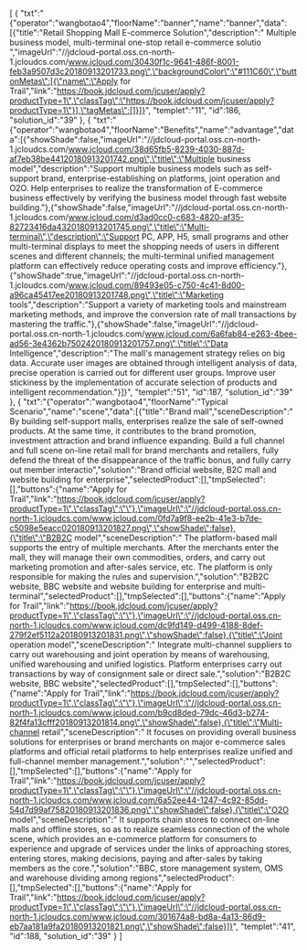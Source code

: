 [
	{
		"txt":"{\"operator\":\"wangbotao4\",\"floorName\":\"banner\",\"name\":\"banner\",\"data\":[{\"title\":\"Retail Shopping Mall E-commerce Solution\",\"description\":\" Multiple business model, multi-terminal one-stop retail e-commerce solutio \",\"imageUrl\":\"//jdcloud-portal.oss.cn-north-1.jcloudcs.com/www.jcloud.com/30430f1c-9641-486f-8001-feb3a9507d3c20180913201733.png\",\"backgroundColor\":\"#111C60\",\"buttonMetas\":[{\"name\":\"Apply for Trail\",\"link\":\"https://book.jdcloud.com/jcuser/apply?productType=1\",\"classTag\":\"https://book.jdcloud.com/jcuser/apply?productType=1\"}],\"tagMetas\":[]}]}",
		"templet":"11",
		"id":186,
		"solution_id":"39"
	},
	{
		"txt":"{\"operator\":\"wangbotao4\",\"floorName\":\"Benefits\",\"name\":\"advantage\",\"data\":[{\"showShade\":false,\"imageUrl\":\"//jdcloud-portal.oss.cn-north-1.jcloudcs.com/www.jcloud.com/38d65fb5-8239-4030-887d-af7eb38be44120180913201742.png\",\"title\":\"Multiple business model\",\"description\":\"Support multiple business models such as self-support brand, enterprise-establishing on platforms, joint operation and O2O. Help enterprises to realize the transformation of E-commerce business effectively by verifying the business model through fast website building.\"},{\"showShade\":false,\"imageUrl\":\"//jdcloud-portal.oss.cn-north-1.jcloudcs.com/www.jcloud.com/d3ad0cc0-c683-4820-af35-82723416da4320180913201745.png\",\"title\":\"Multi-terminal\",\"description\":\"Support PC, APP, H5, small programs and other multi-terminal displays to meet the shopping needs of users in different scenes and different channels; the multi-terminal unified management platform can effectively reduce operating costs and improve efficiency.\"},{\"showShade\":true,\"imageUrl\":\"//jdcloud-portal.oss.cn-north-1.jcloudcs.com/www.jcloud.com/89493e05-c750-4c41-8d00-a96ca45417ee20180913201748.png\",\"title\":\"Marketing tools\",\"description\":\"Support a variety of marketing tools and mainstream marketing methods, and improve the conversion rate of mall transactions by mastering the traffic.\"},{\"showShade\":false,\"imageUrl\":\"//jdcloud-portal.oss.cn-north-1.jcloudcs.com/www.jcloud.com/6a6fab84-e263-4bee-ad56-3e4362b7502420180913201757.png\",\"title\":\"Data Intelligence\",\"description\":\"The mall's management strategy relies on big data. Accurate user images are obtained through intelligent analysis of data, precise operation is carried out for different user groups. Improve user stickiness by the implementation of accurate selection of products and intelligent recommendation.\"}]}",
		"templet":"51",
		"id":187,
		"solution_id":"39"
	},
	{
		"txt":"{\"operator\":\"wangbotao4\",\"floorName\":\"Typical Scenario\",\"name\":\"scene\",\"data\":[{\"title\":\"Brand mall\",\"sceneDescription\":\" By building self-support malls, enterprises realize the sale of self-owned products. At the same time, it contributes to the brand promotion, investment attraction and brand influence expanding. Build a full channel and full scene on-line retail mall for brand merchants and retailers, fully defend the threat of the disappearance of the traffic bonus, and fully carry out member interactio\",\"solution\":\"Brand official website, B2C mall and website building for enterprise\",\"selectedProduct\":[],\"tmpSelected\":[],\"buttons\":{\"name\":\"Apply for Trail\",\"link\":\"https://book.jdcloud.com/jcuser/apply?productType=1\",\"classTag\":\"\"},\"imageUrl\":\"//jdcloud-portal.oss.cn-north-1.jcloudcs.com/www.jcloud.com/0fd7a9f8-ee2b-41e3-b7de-c5098e5eacc020180913201827.png\",\"showShade\":false},{\"title\":\"B2B2C model\",\"sceneDescription\":\" The platform-based mall supports the entry of multiple merchants. After the merchants enter the mall, they will manage their own commodities, orders, and carry out marketing promotion and after-sales service, etc. The platform is only responsible for making the rules and supervision.\",\"solution\":\"B2B2C website, BBC website and website building for enterprise and multi-terminal\",\"selectedProduct\":[],\"tmpSelected\":[],\"buttons\":{\"name\":\"Apply for Trail\",\"link\":\"https://book.jdcloud.com/jcuser/apply?productType=1\",\"classTag\":\"\"},\"imageUrl\":\"//jdcloud-portal.oss.cn-north-1.jcloudcs.com/www.jcloud.com/dc9fd149-d499-4188-8def-279f2ef5112a20180913201831.png\",\"showShade\":false},{\"title\":\"Joint operation model\",\"sceneDescription\":\" Integrate multi-channel suppliers to carry out warehousing and joint operation by means of warehousing, unified warehousing and unified logistics. Platform enterprises carry out transactions by way of consignment sale or direct sale.\",\"solution\":\"B2B2C website, BBC website\",\"selectedProduct\":[],\"tmpSelected\":[],\"buttons\":{\"name\":\"Apply for Trail\",\"link\":\"https://book.jdcloud.com/jcuser/apply?productType=1\",\"classTag\":\"\"},\"imageUrl\":\"//jdcloud-portal.oss.cn-north-1.jcloudcs.com/www.jcloud.com/b9cd8ded-79dc-46d3-b274-82f4fa13cfff20180913201814.png\",\"showShade\":false},{\"title\":\"Multi-channel retail\",\"sceneDescription\":\" It focuses on providing overall business solutions for enterprises or brand merchants on major e-commerce sales platforms and official retail platforms to help enterprises realize unified and full-channel member management.\",\"solution\":\"\",\"selectedProduct\":[],\"tmpSelected\":[],\"buttons\":{\"name\":\"Apply for Trail\",\"link\":\"https://book.jdcloud.com/jcuser/apply?productType=1\",\"classTag\":\"\"},\"imageUrl\":\"//jdcloud-portal.oss.cn-north-1.jcloudcs.com/www.jcloud.com/6a52ee44-1247-4c92-85dd-54d7d99af75820180913201836.png\",\"showShade\":false},{\"title\":\"O2O model\",\"sceneDescription\":\" It supports chain stores to connect on-line malls and offline stores, so as to realize seamless connection of the whole scene, which provides an e-commerce platform for consumers to experience and upgrade of services under the links of approaching stores, entering stores, making decisions, paying and after-sales by taking members as the core.\",\"solution\":\"BBC, store management system, OMS and warehouse dividing among regions\",\"selectedProduct\":[],\"tmpSelected\":[],\"buttons\":{\"name\":\"Apply for Trail\",\"link\":\"https://book.jdcloud.com/jcuser/apply?productType=1\",\"classTag\":\"\"},\"imageUrl\":\"//jdcloud-portal.oss.cn-north-1.jcloudcs.com/www.jcloud.com/301674a8-bd8a-4a13-86d9-eb7aa181a9fa20180913201821.png\",\"showShade\":false}]}",
		"templet":"41",
		"id":188,
		"solution_id":"39"
	}
]